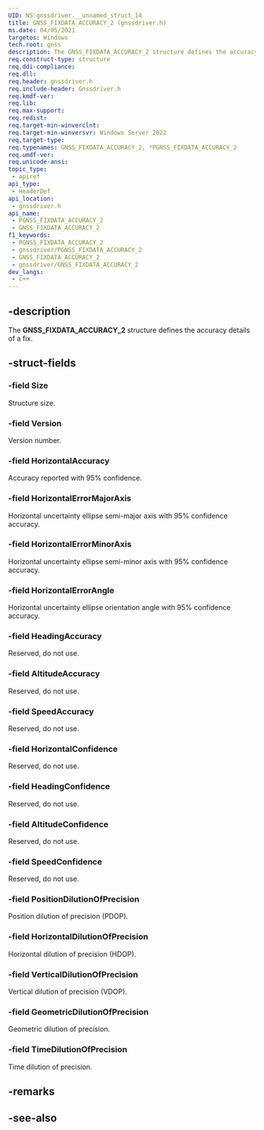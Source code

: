 ```yaml
---
UID: NS:gnssdriver.__unnamed_struct_14
title: GNSS_FIXDATA_ACCURACY_2 (gnssdriver.h)
ms.date: 04/05/2021
targetos: Windows
tech.root: gnss
description: The GNSS_FIXDATA_ACCURACY_2 structure defines the accuracy details of a fix.
req.construct-type: structure
req.ddi-compliance: 
req.dll: 
req.header: gnssdriver.h
req.include-header: Gnssdriver.h
req.kmdf-ver: 
req.lib: 
req.max-support: 
req.redist: 
req.target-min-winverclnt:
req.target-min-winversvr: Windows Server 2022
req.target-type: 
req.typenames: GNSS_FIXDATA_ACCURACY_2, *PGNSS_FIXDATA_ACCURACY_2
req.umdf-ver: 
req.unicode-ansi: 
topic_type:
 - apiref
api_type:
 - HeaderDef
api_location:
 - gnssdriver.h
api_name:
 - PGNSS_FIXDATA_ACCURACY_2
 - GNSS_FIXDATA_ACCURACY_2
f1_keywords:
 - PGNSS_FIXDATA_ACCURACY_2
 - gnssdriver/PGNSS_FIXDATA_ACCURACY_2
 - GNSS_FIXDATA_ACCURACY_2
 - gnssdriver/GNSS_FIXDATA_ACCURACY_2
dev_langs:
 - c++
---
```


## -description

The **GNSS_FIXDATA_ACCURACY_2** structure defines the accuracy details of a fix.

## -struct-fields

### -field Size

Structure size.

### -field Version

Version number.

### -field HorizontalAccuracy

Accuracy reported with 95% confidence.

### -field HorizontalErrorMajorAxis

Horizontal uncertainty ellipse semi-major axis with 95% confidence accuracy.

### -field HorizontalErrorMinorAxis

Horizontal uncertainty ellipse semi-minor axis with 95% confidence accuracy.

### -field HorizontalErrorAngle

Horizontal uncertainty ellipse orientation angle with 95% confidence accuracy.

### -field HeadingAccuracy

Reserved, do not use.

### -field AltitudeAccuracy

Reserved, do not use.

### -field SpeedAccuracy

Reserved, do not use.

### -field HorizontalConfidence

Reserved, do not use.

### -field HeadingConfidence

Reserved, do not use.

### -field AltitudeConfidence

Reserved, do not use.

### -field SpeedConfidence

Reserved, do not use.

### -field PositionDilutionOfPrecision

Position dilution of precision (PDOP).

### -field HorizontalDilutionOfPrecision

Horizontal dilution of precision (HDOP).

### -field VerticalDilutionOfPrecision

Vertical dilution of precision (VDOP).

### -field GeometricDilutionOfPrecision

Geometric dilution of precision.

### -field TimeDilutionOfPrecision

Time dilution of precision.

## -remarks

## -see-also
